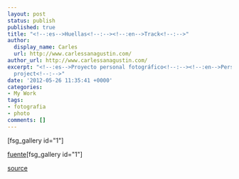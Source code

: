```yaml
---
layout: post
status: publish
published: true
title: "<!--:es-->Huellas<!--:--><!--:en-->Track<!--:-->"
author:
  display_name: Carles
  url: http://www.carlessanagustin.com/
author_url: http://www.carlessanagustin.com/
excerpt: "<!--:es-->Proyecto personal fotográfico<!--:--><!--:en-->Personal photo
  project<!--:-->"
date: '2012-05-26 11:35:41 +0000'
categories:
- My Work
tags:
- fotografia
- photo
comments: []
---
```

<p><!--:es-->[fsg_gallery id="1"]</p>
<p><a title="Huellas" href="http://www.flickr.com/photos/santopics/sets/72157629828704140/with/7703738584/" target="_blank">fuente</a><!--:--><!--:en-->[fsg_gallery id="1"]</p>
<p><a title="Huellas" href="http://www.flickr.com/photos/santopics/sets/72157629828704140/with/7703738584/" target="_blank">source</a><!--:--></p>

